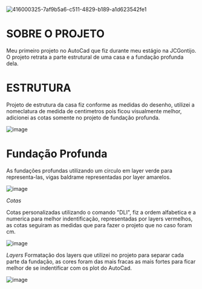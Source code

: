 ![416000325-7af9b5a6-c511-4829-b189-a1d623542fe1](https://github.com/user-attachments/assets/bfd74389-1c89-448d-a6b6-2b15de1501e8)

# SOBRE O PROJETO

Meu primeiro projeto no AutoCad que fiz durante meu estágio na JCGontijo. O projeto retrata a parte estrutural de uma casa e a fundação profunda dela.

# ESTRUTURA

Projeto de estrutura da casa fiz conforme as medidas do desenho, utilizei a nomeclatura de medida de centimetros pois ficou visualmente melhor, adicionei as cotas somente no projeto de fundação profunda. 

![image](https://github.com/user-attachments/assets/116bdc33-63c3-4a9d-b1f3-1e365dbe6d4b)

# Fundação Profunda

As fundações profundas utilizando um circulo em layer verde para representa-las, vigas baldrame representadas por layer amarelos.

![image](https://github.com/user-attachments/assets/2b589d72-345b-46bb-ba2d-d492761a53fc)

*Cotas*

Cotas personalizadas utilizando o comando "DLI", fiz a ordem alfabetica e a numerica para melhor indentificação, representadas por layers vermelhos, as cotas seguiram as medidas que para fazer o projeto que no caso foram cm.

![image](https://github.com/user-attachments/assets/5384d803-8f2c-42d5-9109-b1d90041b8f3)

*Layers*
Formatação dos layers que utilizei no projeto para separar cada parte da fundação, as cores foram das mais fracas as mais fortes para ficar melhor de se indentificar com os plot do AutoCad.

![image](https://github.com/user-attachments/assets/20aa8370-7b11-4d7a-a3c4-6523e1d9c7e8)
